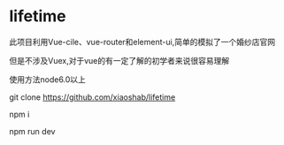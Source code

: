 # lifetime

此项目利用Vue-cile、vue-router和element-ui,简单的模拟了一个婚纱店官网

但是不涉及Vuex,对于vue的有一定了解的初学者来说很容易理解


使用方法node6.0以上

git clone https://github.com/xiaoshab/lifetime

npm i

npm run dev 
